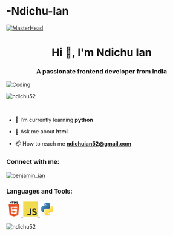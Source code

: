 # -Ndichu-Ian
[![MasterHead](https://media.tenor.com/YNqsJbmb_yMAAAAd/coding.gif)](https://kimutaiandy.io)
<h1 align="center">Hi 👋, I'm Ndichu Ian</h1>
<h3 align="center">A passionate frontend developer from India</h3>
<img aling= "right" alt="Coding" width="400" scr="https://media.tenor.com/YNqsJbmb_yMAAAAd/coding.gif">

<p align="left"> <img src="https://komarev.com/ghpvc/?username=ndichu52&label=Profile%20views&color=0e75b6&style=flat" alt="ndichu52" /> </p>

<p align="left"> <a href="https://twitter.com/" target="blank"><img src="https://img.shields.io/twitter/follow/?logo=twitter&style=for-the-badge" alt="" /></a> </p>

- 🌱 I’m currently learning **python**

- 💬 Ask me about **html**

- 📫 How to reach me **ndichuian52@gmail.com**

<h3 align="left">Connect with me:</h3>
<p align="left">
<a href="https://instagram.com/benjamin_ian" target="blank"><img align="center" src="https://raw.githubusercontent.com/rahuldkjain/github-profile-readme-generator/master/src/images/icons/Social/instagram.svg" alt="benjamin_ian" height="30" width="40" /></a>
</p>

<h3 align="left">Languages and Tools:</h3>
<p align="left"> <a href="https://www.w3.org/html/" target="_blank" rel="noreferrer"> <img src="https://raw.githubusercontent.com/devicons/devicon/master/icons/html5/html5-original-wordmark.svg" alt="html5" width="40" height="40"/> </a> <a href="https://developer.mozilla.org/en-US/docs/Web/JavaScript" target="_blank" rel="noreferrer"> <img src="https://raw.githubusercontent.com/devicons/devicon/master/icons/javascript/javascript-original.svg" alt="javascript" width="40" height="40"/> </a> <a href="https://www.python.org" target="_blank" rel="noreferrer"> <img src="https://raw.githubusercontent.com/devicons/devicon/master/icons/python/python-original.svg" alt="python" width="40" height="40"/> </a> </p>

<p><img align="center" src="https://github-readme-stats.vercel.app/api/top-langs?username=ndichu52&show_icons=true&locale=en&layout=compact" alt="ndichu52" /></p>
